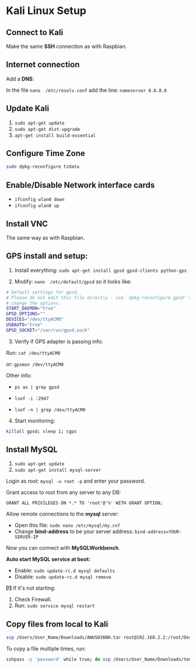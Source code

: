 # Kali Linux Setup

## Connect to Kali

Make the same **SSH** connection as with Raspbian.

## Internet connection

Add a **DNS**:

In the file `nano  /etc/resolv.conf` add the line: `nameserver 8.8.8.8`

## Update Kali

1. `sudo apt-get update`
2. `sudo apt-get dist-upgrade`
3. `apt-get install build-essential`

## Configure Time Zone

```bash
sudo dpkg-reconfigure tzdata
```

## Enable/Disable Network interface cards
- `ifconfig wlan0 down`
- `ifconfig wlan0 up`

## Install VNC
The same way as with Raspbian.

## GPS install and setup:
1. Install everything: `sudo apt-get install gpsd gpsd-clients python-gps`

2. Modify: `nano  /etc/default/gpsd` so it looks like: 

```bash
# Default settings for gpsd.
# Please do not edit this file directly - use `dpkg-reconfigure gpsd' to
# change the options.
START_DAEMON="true"
GPSD_OPTIONS=""
DEVICES="/dev/ttyACM0"
USBAUTO="true"
GPSD_SOCKET="/var/run/gpsd.sock"
```

3. Verify if GPS adapter is passing info:

  Run: `cat /dev/ttyACM0`

  or: `gpsmon /dev/ttyACM0`

Other info:

- `ps ax | grep gpsd`

- `lsof -i :2947`

- `lsof -n | grep /dev/ttyACM0`

4. Start monitoring:

```bash
killall gpsd; sleep 1; cgps
```

## Install MySQL

1. `sudo apt-get update`
2. `sudo apt-get install mysql-server`

Login as root: `mysql -u root -p` and enter your password.

Grant access to root from any server to any DB: 

  `GRANT ALL PRIVILEGES ON *.* TO 'root'@'%' WITH GRANT OPTION;`
  
Allow remote connections to the **mysql** server:
  - Open this file: `sudo nano /etc/mysql/my.cnf`
  - Change **bind-address** to be your server address: `bind-address=YOUR-SERVER-IP`

Now you can connect with **MySQLWorkbench**.

**Auto start MySQL service at boot:**

- Enable: `sudo update-rc.d mysql defaults`
- Disable: `sudo update-rc.d mysql remove`

**[!]** If it's not starting:

1. Check Firewall.
2. Run: `sudo service mysql restart`


## Copy files from local to Kali

```bash
scp /Users/User_Name/Downloads/AWUS036NH.tar root@192.168.2.2:/root/Desktop
```

To copy a file multiple times, run:

```bash
sshpass -p 'password' while true; do scp /Users/User_Name/Downloads/tempToPi.py pi@192.168.2.2:/home/pi/Downloads/temp; sleep 5; done
```
